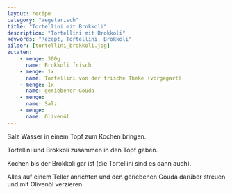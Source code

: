 ```yaml
---
layout: recipe
category: "Vegetarisch"
title: "Tortellini mit Brokkoli"
description: "Tortellini mit Brokkoli"
keywords: "Rezept, Tortellini, Brokkoli"
bilder: [tortellini_brokkoli.jpg]
zutaten:
    - menge: 300g
      name: Brokkoli frisch
    - menge: 1x
      name: Tortellini von der frische Theke (vorgegart)
    - menge: 1x
      name: geriebener Gouda
    - menge: 
      name: Salz
    - menge: 
      name: Olivenöl
---
```

Salz Wasser in einem Topf zum Kochen bringen.

Tortellini und Brokkoli zusammen in den Topf geben.

Kochen bis der Brokkoli gar ist (die Tortellini sind es dann auch).

Alles auf einem Teller anrichten und den geriebenen Gouda darüber streuen und mit Olivenöl verzieren.
